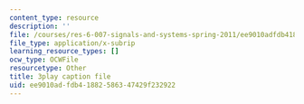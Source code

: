 ```yaml
---
content_type: resource
description: ''
file: /courses/res-6-007-signals-and-systems-spring-2011/ee9010adfdb41882586347429f232922_S7MG1hgn0dY.srt
file_type: application/x-subrip
learning_resource_types: []
ocw_type: OCWFile
resourcetype: Other
title: 3play caption file
uid: ee9010ad-fdb4-1882-5863-47429f232922
---
```

